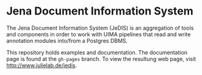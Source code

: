 # Jena Document Information System
The Jena Document Information System (JeDIS) is an aggregation of tools and components in order to work with UIMA pipelines that read and write annotation modules into/from a Postgres DBMS.

This repository holds examples and documentation. The documentation page is found at the `gh-pages` branch. To view the resultung web page, visit http://www.julielab.de/jedis.
